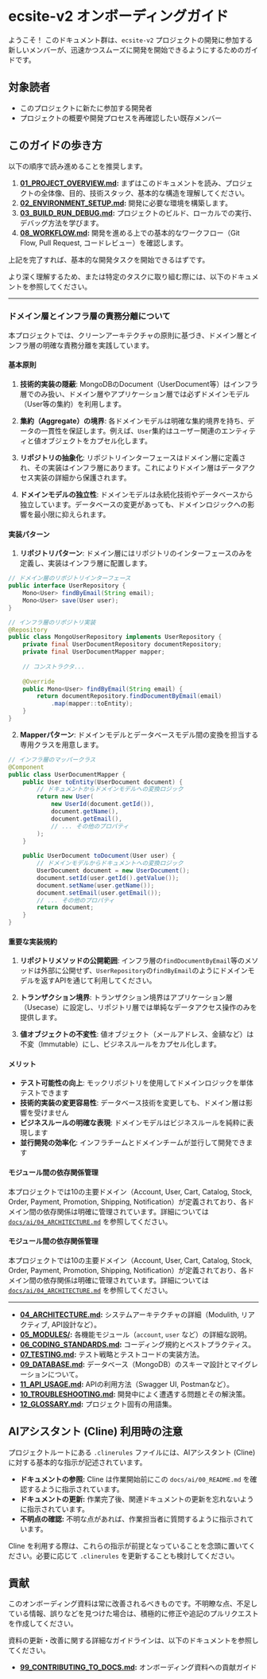 # ecsite-v2 オンボーディングガイド

ようこそ！ このドキュメント群は、`ecsite-v2` プロジェクトの開発に参加する新しいメンバーが、迅速かつスムーズに開発を開始できるようにするためのガイドです。

## 対象読者

*   このプロジェクトに新たに参加する開発者
*   プロジェクトの概要や開発プロセスを再確認したい既存メンバー

## このガイドの歩き方

以下の順序で読み進めることを推奨します。

1.  **[01_PROJECT_OVERVIEW.md](./01_PROJECT_OVERVIEW.md):** まずはこのドキュメントを読み、プロジェクトの全体像、目的、技術スタック、基本的な構造を理解してください。
2.  **[02_ENVIRONMENT_SETUP.md](./02_ENVIRONMENT_SETUP.md):** 開発に必要な環境を構築します。
3.  **[03_BUILD_RUN_DEBUG.md](./03_BUILD_RUN_DEBUG.md):** プロジェクトのビルド、ローカルでの実行、デバッグ方法を学びます。
4.  **[08_WORKFLOW.md](./08_WORKFLOW.md):** 開発を進める上での基本的なワークフロー（Git Flow, Pull Request, コードレビュー）を確認します。

上記を完了すれば、基本的な開発タスクを開始できるはずです。

より深く理解するため、または特定のタスクに取り組む際には、以下のドキュメントを参照してください。

---

### ドメイン層とインフラ層の責務分離について

本プロジェクトでは、クリーンアーキテクチャの原則に基づき、ドメイン層とインフラ層の明確な責務分離を実践しています。

#### 基本原則

1. **技術的実装の隠蔽**: MongoDBのDocument（UserDocument等）はインフラ層でのみ扱い、ドメイン層やアプリケーション層では必ずドメインモデル（User等の集約）を利用します。

2. **集約（Aggregate）の境界**: 各ドメインモデルは明確な集約境界を持ち、データの一貫性を保証します。例えば、`User`集約はユーザー関連のエンティティと値オブジェクトをカプセル化します。

3. **リポジトリの抽象化**: リポジトリインターフェースはドメイン層に定義され、その実装はインフラ層にあります。これによりドメイン層はデータアクセス実装の詳細から保護されます。

4. **ドメインモデルの独立性**: ドメインモデルは永続化技術やデータベースから独立しています。データベースの変更があっても、ドメインロジックへの影響を最小限に抑えられます。

#### 実装パターン

1. **リポジトリパターン**: ドメイン層にはリポジトリのインターフェースのみを定義し、実装はインフラ層に配置します。

```java
// ドメイン層のリポジトリインターフェース
public interface UserRepository {
    Mono<User> findByEmail(String email);
    Mono<User> save(User user);
}

// インフラ層のリポジトリ実装
@Repository
public class MongoUserRepository implements UserRepository {
    private final UserDocumentRepository documentRepository;
    private final UserDocumentMapper mapper;
    
    // コンストラクタ...
    
    @Override
    public Mono<User> findByEmail(String email) {
        return documentRepository.findDocumentByEmail(email)
            .map(mapper::toEntity);
    }
}
```

2. **Mapperパターン**: ドメインモデルとデータベースモデル間の変換を担当する専用クラスを用意します。

```java
// インフラ層のマッパークラス
@Component
public class UserDocumentMapper {
    public User toEntity(UserDocument document) {
        // ドキュメントからドメインモデルへの変換ロジック
        return new User(
            new UserId(document.getId()),
            document.getName(),
            document.getEmail(),
            // ... その他のプロパティ
        );
    }
    
    public UserDocument toDocument(User user) {
        // ドメインモデルからドキュメントへの変換ロジック
        UserDocument document = new UserDocument();
        document.setId(user.getId().getValue());
        document.setName(user.getName());
        document.setEmail(user.getEmail());
        // ... その他のプロパティ
        return document;
    }
}
```

#### 重要な実装規約

1. **リポジトリメソッドの公開範囲**: インフラ層の`findDocumentByEmail`等のメソッドは外部に公開せず、`UserRepository`の`findByEmail`のようにドメインモデルを返すAPIを通じて利用してください。

2. **トランザクション境界**: トランザクション境界はアプリケーション層（Usecase）に設定し、リポジトリ層では単純なデータアクセス操作のみを提供します。

3. **値オブジェクトの不変性**: 値オブジェクト（メールアドレス、金額など）は不変（Immutable）にし、ビジネスルールをカプセル化します。

#### メリット

- **テスト可能性の向上**: モックリポジトリを使用してドメインロジックを単体テストできます
- **技術的実装の変更容易性**: データベース技術を変更しても、ドメイン層は影響を受けません
- **ビジネスルールの明確な表現**: ドメインモデルはビジネスルールを純粋に表現します
- **並行開発の効率化**: インフラチームとドメインチームが並行して開発できます

#### モジュール間の依存関係管理

本プロジェクトでは10の主要ドメイン（Account, User, Cart, Catalog, Stock, Order, Payment, Promotion, Shipping, Notification）が定義されており、各ドメイン間の依存関係は明確に管理されています。詳細については [`docs/ai/04_ARCHITECTURE.md`](./04_ARCHITECTURE.md) を参照してください。

#### モジュール間の依存関係管理

本プロジェクトでは10の主要ドメイン（Account, User, Cart, Catalog, Stock, Order, Payment, Promotion, Shipping, Notification）が定義されており、各ドメイン間の依存関係は明確に管理されています。詳細については [`docs/ai/04_ARCHITECTURE.md`](./04_ARCHITECTURE.md) を参照してください。

---

*   **[04_ARCHITECTURE.md](./04_ARCHITECTURE.md):** システムアーキテクチャの詳細（Modulith, リアクティブ, API設計など）。
*   **[05_MODULES/](./05_MODULES/):** 各機能モジュール（`account`, `user` など）の詳細な説明。
*   **[06_CODING_STANDARDS.md](./06_CODING_STANDARDS.md):** コーディング規約とベストプラクティス。
*   **[07_TESTING.md](./07_TESTING.md):** テスト戦略とテストコードの実装方法。
*   **[09_DATABASE.md](./09_DATABASE.md):** データベース（MongoDB）のスキーマ設計とマイグレーションについて。
*   **[11_API_USAGE.md](./11_API_USAGE.md):** APIの利用方法（Swagger UI, Postmanなど）。
*   **[10_TROUBLESHOOTING.md](./10_TROUBLESHOOTING.md):** 開発中によく遭遇する問題とその解決策。
*   **[12_GLOSSARY.md](./12_GLOSSARY.md):** プロジェクト固有の用語集。

## AIアシスタント (Cline) 利用時の注意

プロジェクトルートにある `.clinerules` ファイルには、AIアシスタント (Cline) に対する基本的な指示が記述されています。

*   **ドキュメントの参照:** Cline は作業開始前にこの `docs/ai/00_README.md` を確認するように指示されています。
*   **ドキュメントの更新:** 作業完了後、関連ドキュメントの更新を忘れないように指示されています。
*   **不明点の確認:** 不明な点があれば、作業担当者に質問するように指示されています。

Cline を利用する際は、これらの指示が前提となっていることを念頭に置いてください。必要に応じて `.clinerules` を更新することも検討してください。

## 貢献

このオンボーディング資料は常に改善されるべきものです。不明瞭な点、不足している情報、誤りなどを見つけた場合は、積極的に修正や追記のプルリクエストを作成してください。

資料の更新・改善に関する詳細なガイドラインは、以下のドキュメントを参照してください。

*   **[99_CONTRIBUTING_TO_DOCS.md](./99_CONTRIBUTING_TO_DOCS.md):** オンボーディング資料への貢献ガイド
